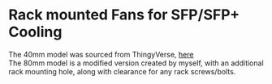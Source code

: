 # Rack mounted Fans for SFP/SFP+ Cooling

The 40mm model was sourced from ThingyVerse, [here](https://www.thingiverse.com/thing:6579420)  
The 80mm model is a modified version created by myself, with an additional rack mounting hole, along with clearance for any rack screws/bolts.
